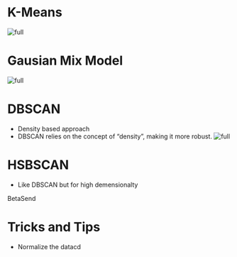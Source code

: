 # K-Means
![full](https://microshak.github.io/MicroNotes/Images/ML/k-means.png)


# Gausian Mix Model
![full](https://microshak.github.io/MicroNotes/Images/ML/gaussianMixtureModel.webp)


# DBSCAN
* Density based approach
* DBSCAN relies on the concept of “density”, making it more robust.
![full](https://microshak.github.io/MicroNotes/Images/ML/gaussianMixtureModel.webp)

# HSBSCAN
* Like DBSCAN but for high demensionalty


BetaSend
# Tricks and Tips
* Normalize the datacd